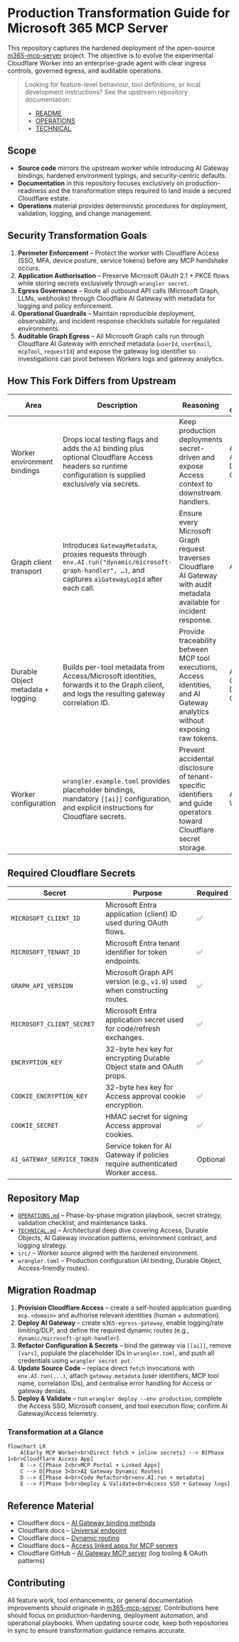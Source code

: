# Production Transformation Guide for Microsoft 365 MCP Server

This repository captures the hardened deployment of the open-source [m365-mcp-server](https://github.com/nikolanovoselec/m365-mcp-server) project.
The objective is to evolve the experimental Cloudflare Worker into an enterprise-grade agent with
clear ingress controls, governed egress, and auditable operations.

> Looking for feature-level behaviour, tool definitions, or local development instructions?
> See the upstream repository documentation:
> - [README](https://github.com/nikolanovoselec/m365-mcp-server/blob/main/README.md)
> - [OPERATIONS](https://github.com/nikolanovoselec/m365-mcp-server/blob/main/OPERATIONS.md)
> - [TECHNICAL](https://github.com/nikolanovoselec/m365-mcp-server/blob/main/TECHNICAL.md)

## Scope

- **Source code** mirrors the upstream worker while introducing AI Gateway bindings,
  hardened environment typings, and security-centric defaults.
- **Documentation** in this repository focuses exclusively on production-readiness
  and the transformation steps required to land inside a secured Cloudflare estate.
- **Operations** material provides deterministic procedures for deployment,
  validation, logging, and change management.

## Security Transformation Goals

1. **Perimeter Enforcement** – Protect the worker with Cloudflare Access
   (SSO, MFA, device posture, service tokens) before any MCP handshake occurs.
2. **Application Authorisation** – Preserve Microsoft OAuth 2.1 + PKCE flows while
   storing secrets exclusively through `wrangler secret`.
3. **Egress Governance** – Route all outbound API calls (Microsoft Graph, LLMs, webhooks)
   through Cloudflare AI Gateway with metadata for logging and policy enforcement.
4. **Operational Guardrails** – Maintain reproducible deployment, observability, and
  incident response checklists suitable for regulated environments.
5. **Auditable Graph Egress** – All Microsoft Graph calls run through Cloudflare AI
  Gateway with enriched metadata (`userId`, `userEmail`, `mcpTool`, `requestId`) and
  expose the gateway log identifier so investigations can pivot between Workers logs
  and gateway analytics.

## How This Fork Differs from Upstream

| Area | Description | Reasoning | Cloudflare components | Example lines |
| --- | --- | --- | --- | --- |
| Worker environment bindings | Drops local testing flags and adds the `AI` binding plus optional Cloudflare Access headers so runtime configuration is supplied exclusively via secrets. | Keep production deployments secret-driven and expose Access context to downstream handlers. | AI Gateway, Access, Durable Objects | [`src/index.ts#L30-L63`](https://github.com/nikolanovoselec/m365-mcp-server-production/blob/main/src/index.ts#L30-L63) |
| Graph client transport | Introduces `GatewayMetadata`, proxies requests through `env.AI.run("dynamic/microsoft-graph-handler", …)`, and captures `aiGatewayLogId` after each call. | Ensure every Microsoft Graph request traverses Cloudflare AI Gateway with audit metadata available for incident response. | AI Gateway | [`src/microsoft-graph.ts#L66-L639`](https://github.com/nikolanovoselec/m365-mcp-server-production/blob/main/src/microsoft-graph.ts#L66-L639) |
| Durable Object metadata + logging | Builds per-tool metadata from Access/Microsoft identities, forwards it to the Graph client, and logs the resulting gateway correlation ID. | Provide traceability between MCP tool executions, Access identities, and AI Gateway analytics without exposing raw tokens. | Access, AI Gateway, Durable Objects | [`src/microsoft-mcp-agent.ts#L109-L218`](https://github.com/nikolanovoselec/m365-mcp-server-production/blob/main/src/microsoft-mcp-agent.ts#L109-L218) |
| Worker configuration | `wrangler.example.toml` provides placeholder bindings, mandatory `[[ai]]` configuration, and explicit instructions for Cloudflare secrets. | Prevent accidental disclosure of tenant-specific identifiers and guide operators toward Cloudflare secret storage. | AI Gateway, Workers KV | [`wrangler.example.toml`](wrangler.example.toml) |

## Required Cloudflare Secrets

| Secret | Purpose | Required |
| --- | --- | --- |
| `MICROSOFT_CLIENT_ID` | Microsoft Entra application (client) ID used during OAuth flows. | ✅ |
| `MICROSOFT_TENANT_ID` | Microsoft Entra tenant identifier for token endpoints. | ✅ |
| `GRAPH_API_VERSION` | Microsoft Graph API version (e.g., `v1.0`) used when constructing routes. | ✅ |
| `MICROSOFT_CLIENT_SECRET` | Microsoft Entra application secret used for code/refresh exchanges. | ✅ |
| `ENCRYPTION_KEY` | 32-byte hex key for encrypting Durable Object state and OAuth props. | ✅ |
| `COOKIE_ENCRYPTION_KEY` | 32-byte hex key for Access approval cookie encryption. | ✅ |
| `COOKIE_SECRET` | HMAC secret for signing Access approval cookies. | ✅ |
| `AI_GATEWAY_SERVICE_TOKEN` | Service token for AI Gateway if policies require authenticated Worker access. | Optional |

## Repository Map

- [`OPERATIONS.md`](./OPERATIONS.md) – Phase-by-phase migration playbook, secret strategy,
  validation checklist, and maintenance tasks.
- [`TECHNICAL.md`](./TECHNICAL.md) – Architectural deep dive covering Access, Durable Objects,
  AI Gateway invocation patterns, environment contract, and logging strategy.
- `src/` – Worker source aligned with the hardened environment.
- `wrangler.toml` – Production configuration (AI binding, Durable Object, Access-friendly routes).

## Migration Roadmap

1. **Provision Cloudflare Access** – create a self-hosted application guarding `mcp.<domain>`
   and authorise relevant identities (human + automation).
2. **Deploy AI Gateway** – create `m365-egress-gateway`, enable logging/rate limiting/DLP,
   and define the required dynamic routes (e.g., `dynamic/microsoft-graph-handler`).
3. **Refactor Configuration & Secrets** – bind the gateway via `[[ai]]`, remove `[vars]`,
  populate the placeholder IDs in `wrangler.toml`, and push all credentials using
  `wrangler secret put`.
4. **Update Source Code** – replace direct `fetch` invocations with `env.AI.run(...)`,
   attach `gateway.metadata` (user identifiers, MCP tool name, correlation IDs),
   and centralise error handling for Access or gateway denials.
5. **Deploy & Validate** – run `wrangler deploy --env production`, complete the Access SSO,
   Microsoft consent, and tool execution flow; confirm AI Gateway/Access telemetry.

### Transformation at a Glance

```mermaid
flowchart LR
    A[Early MCP Worker<br>Direct fetch + inline secrets] --> B[Phase 1<br>Cloudflare Access App]
    B --> C[Phase 2<br>MCP Portal + Linked Apps]
    C --> D[Phase 3<br>AI Gateway Dynamic Routes]
    D --> E[Phase 4<br>Code Refactor<br>env.AI.run + metadata]
    E --> F[Phase 5<br>Deploy & Validate<br>Access SSO • Gateway logs]
```

## Reference Material

- Cloudflare docs – [AI Gateway binding methods](https://developers.cloudflare.com/ai-gateway/integrations/worker-binding-methods/)
- Cloudflare docs – [Universal endpoint](https://developers.cloudflare.com/ai-gateway/usage/universal/)
- Cloudflare docs – [Dynamic routing](https://developers.cloudflare.com/ai-gateway/features/dynamic-routing/)
- Cloudflare docs – [Access linked apps for MCP servers](https://developers.cloudflare.com/cloudflare-one/access-controls/applications/http-apps/mcp-servers/linked-apps/)
- Cloudflare GitHub – [AI Gateway MCP server](https://github.com/cloudflare/mcp-server-cloudflare/tree/main/apps/ai-gateway) (log tooling & OAuth patterns)

## Contributing

All feature work, tool enhancements, or general documentation improvements should originate in
[m365-mcp-server](https://github.com/nikolanovoselec/m365-mcp-server). Contributions here should
focus on production-hardening, deployment automation, and operational playbooks. When updating
source code, keep both repositories in sync to ensure transformation guidance remains accurate.
